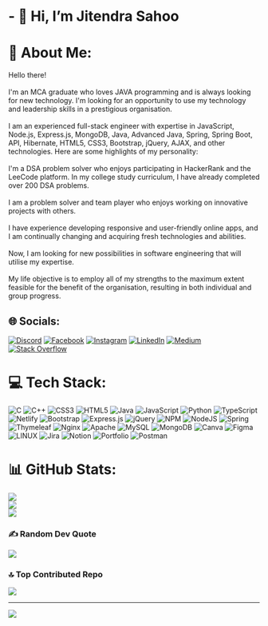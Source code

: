 <h1> - 👋 Hi, I’m Jitendra Sahoo </h1>

# 💫 About Me:
Hello there!<br><br>I'm an MCA graduate who loves JAVA programming and is always looking for new technology. I'm looking for an opportunity to use my technology and leadership skills in a prestigious organisation.<br><br>I am an experienced full-stack engineer with expertise in JavaScript, Node.js, Express.js, MongoDB, Java, Advanced Java, Spring, Spring Boot, API, Hibernate, HTML5, CSS3, Bootstrap, jQuery, AJAX, and other technologies. Here are some highlights of my personality:<br><br>I'm a DSA problem solver who enjoys participating in HackerRank and the LeeCode platform. In my college study curriculum, I have already completed over 200 DSA problems.<br><br>I am a problem solver and team player who enjoys working on innovative projects with others.<br><br>I have experience developing responsive and user-friendly online apps, and I am continually changing and acquiring fresh technologies and abilities.<br><br>Now, I am looking for new possibilities in software engineering that will utilise my expertise.<br><br>My life objective is to employ all of my strengths to the maximum extent feasible for the benefit of the organisation, resulting in both individual and group progress.


## 🌐 Socials:
[![Discord](https://img.shields.io/badge/Discord-%237289DA.svg?logo=discord&logoColor=white)](https://discord.gg/Jitendra.Sahoo#9380) [![Facebook](https://img.shields.io/badge/Facebook-%231877F2.svg?logo=Facebook&logoColor=white)](https://www.facebook.com/kjrfbid/) [![Instagram](https://img.shields.io/badge/Instagram-%23E4405F.svg?logo=Instagram&logoColor=white)](https://www.instagram.com/jitendra.sahoo.00/) [![LinkedIn](https://img.shields.io/badge/LinkedIn-%230077B5.svg?logo=linkedin&logoColor=white)](https://linkedin.com/in/https://www.linkedin.com/in/jitendra-sahoo/) [![Medium](https://img.shields.io/badge/Medium-12100E?logo=medium&logoColor=white)](https://medium.com/@https://medium.com/@Jitendra.Sahoo) [![Stack Overflow](https://img.shields.io/badge/-Stackoverflow-FE7A16?logo=stack-overflow&logoColor=white)](https://stackoverflow.com/users/https://stackoverflow.com/users/18756065/jitendra-sahoo) 



# 💻 Tech Stack:
![C](https://img.shields.io/badge/c-%2300599C.svg?style=for-the-badge&logo=c&logoColor=white) ![C++](https://img.shields.io/badge/c++-%2300599C.svg?style=for-the-badge&logo=c%2B%2B&logoColor=white) ![CSS3](https://img.shields.io/badge/css3-%231572B6.svg?style=for-the-badge&logo=css3&logoColor=white) ![HTML5](https://img.shields.io/badge/html5-%23E34F26.svg?style=for-the-badge&logo=html5&logoColor=white) ![Java](https://img.shields.io/badge/java-%23ED8B00.svg?style=for-the-badge&logo=java&logoColor=white) ![JavaScript](https://img.shields.io/badge/javascript-%23323330.svg?style=for-the-badge&logo=javascript&logoColor=%23F7DF1E) ![Python](https://img.shields.io/badge/python-3670A0?style=for-the-badge&logo=python&logoColor=ffdd54) ![TypeScript](https://img.shields.io/badge/typescript-%23007ACC.svg?style=for-the-badge&logo=typescript&logoColor=white) ![Netlify](https://img.shields.io/badge/netlify-%23000000.svg?style=for-the-badge&logo=netlify&logoColor=#00C7B7) ![Bootstrap](https://img.shields.io/badge/bootstrap-%23563D7C.svg?style=for-the-badge&logo=bootstrap&logoColor=white) ![Express.js](https://img.shields.io/badge/express.js-%23404d59.svg?style=for-the-badge&logo=express&logoColor=%2361DAFB) ![jQuery](https://img.shields.io/badge/jquery-%230769AD.svg?style=for-the-badge&logo=jquery&logoColor=white) ![NPM](https://img.shields.io/badge/NPM-%23000000.svg?style=for-the-badge&logo=npm&logoColor=white) ![NodeJS](https://img.shields.io/badge/node.js-6DA55F?style=for-the-badge&logo=node.js&logoColor=white) ![Spring](https://img.shields.io/badge/spring-%236DB33F.svg?style=for-the-badge&logo=spring&logoColor=white) ![Thymeleaf](https://img.shields.io/badge/Thymeleaf-%23005C0F.svg?style=for-the-badge&logo=Thymeleaf&logoColor=white) ![Nginx](https://img.shields.io/badge/nginx-%23009639.svg?style=for-the-badge&logo=nginx&logoColor=white) ![Apache](https://img.shields.io/badge/apache-%23D42029.svg?style=for-the-badge&logo=apache&logoColor=white) ![MySQL](https://img.shields.io/badge/mysql-%2300f.svg?style=for-the-badge&logo=mysql&logoColor=white) ![MongoDB](https://img.shields.io/badge/MongoDB-%234ea94b.svg?style=for-the-badge&logo=mongodb&logoColor=white) ![Canva](https://img.shields.io/badge/Canva-%2300C4CC.svg?style=for-the-badge&logo=Canva&logoColor=white) 	![Figma](https://img.shields.io/badge/figma-%23F24E1E.svg?style=for-the-badge&logo=figma&logoColor=white) ![LINUX](https://img.shields.io/badge/Linux-FCC624?style=for-the-badge&logo=linux&logoColor=black) ![Jira](https://img.shields.io/badge/jira-%230A0FFF.svg?style=for-the-badge&logo=jira&logoColor=white) ![Notion](https://img.shields.io/badge/Notion-%23000000.svg?style=for-the-badge&logo=notion&logoColor=white) ![Portfolio](https://img.shields.io/badge/Portfolio-%23000000.svg?style=for-the-badge&logo=firefox&logoColor=#FF7139) ![Postman](https://img.shields.io/badge/Postman-FF6C37?style=for-the-badge&logo=postman&logoColor=white)



# 📊 GitHub Stats:
![](https://github-readme-stats.vercel.app/api?username=KJR-dev&theme=dark&hide_border=false&include_all_commits=true&count_private=false)<br/>
![](https://github-readme-streak-stats.herokuapp.com/?user=KJR-dev&theme=dark&hide_border=false)<br/>
![](https://github-readme-stats.vercel.app/api/top-langs/?username=KJR-dev&theme=dark&hide_border=false&include_all_commits=true&count_private=false&layout=compact)



### ✍️ Random Dev Quote
![](https://quotes-github-readme.vercel.app/api?type=horizontal&theme=radical)

### 🔝 Top Contributed Repo
![](https://github-contributor-stats.vercel.app/api?username=KJR-dev&limit=5&theme=tokyonight&combine_all_yearly_contributions=true)

---
[![](https://visitcount.itsvg.in/api?id=KJR-dev&icon=0&color=0)](https://visitcount.itsvg.in)

<!-- Proudly created with GPRM ( https://gprm.itsvg.in ) -->
